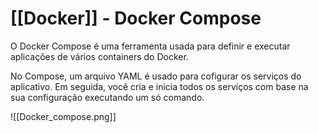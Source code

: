 # [[Docker]] - Docker Compose

O Docker Compose é uma ferramenta usada para definir e executar aplicações de vários containers do Docker.

No Compose, um arquivo YAML é usado para cofigurar os serviços do aplicativo. Em seguida, você cria e inicia todos os serviços com base na sua configuração executando um só comando.

![[Docker_compose.png]]